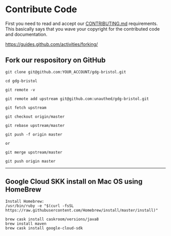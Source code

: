 
# Contribute Code

First you need to read and accept our [CONTRIBUTING.md](code-of-conduct.md) requirements. This basically says that you wave your copyright for the contributed code and documentation.

https://guides.github.com/activities/forking/

## Fork our respository on GitHub

```
git clone git@github.com:YOUR_ACCOUNT/gdg-bristol.git

cd gdg-bristol

git remote -v

git remote add upstream git@github.com:unauthed/gdg-bristol.git

git fetch upstream

git checkout origin/master

git rebase upstream/master

git push -f origin master

or

git merge upstream/master

git push origin master

```

----

## Google Cloud SKK install on Mac OS using HomeBrew

```
Install Homebrew:
/usr/bin/ruby -e "$(curl -fsSL https://raw.githubusercontent.com/Homebrew/install/master/install)"

brew cask install caskroom/versions/java8
brew install maven
brew cask install google-cloud-sdk
```
